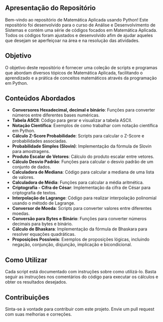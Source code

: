 ## Apresentação do Repositório

Bem-vindo ao repositório de Matemática Aplicada usando Python! Este repositório foi desenvolvido para o curso de Análise e Desenvolvimento de Sistemas e contém uma série de códigos focados em Matemática Aplicada. Todos os códigos foram ajustados e desenvolvido afim de ajudar aqueles que desejam se aperfeiçoar na área e na resolução das atividades.

## Objetivo

O objetivo deste repositório é fornecer uma coleção de scripts e programas que abordam diversos tópicos de Matemática Aplicada, facilitando o aprendizado e a prática de conceitos matemáticos através da programação em Python.

## Conteúdos Abordados

- **Conversores Hexadecimal, decimal e binário**: Funções para converter números entre diferentes bases numéricas.
- **Tabela ASCII**: Código para gerar e visualizar a tabela ASCII.
- **Notação Científica**: Exemplos de como trabalhar com notação científica em Python.
- **Cálculo Z-Score Probabilidade**: Scripts para calcular o Z-Score e probabilidades associadas.
- **Probabilidade Simples (Slovin)**: Implementação da fórmula de Slovin para amostragens.
- **Produto Escalar de Vetores**: Cálculo do produto escalar entre vetores.
- **Cálculo Desvio Padrão**: Funções para calcular o desvio padrão de um conjunto de dados.
- **Calculadora de Mediana**: Código para calcular a mediana de uma lista de valores.
- **Calculadora de Média**: Funções para calcular a média aritmética.
- **Criptografia - Cifra de César**: Implementação da cifra de César para criptografia de textos.
- **Interpolação de Lagrange**: Código para realizar interpolação polinomial usando o método de Lagrange.
- **Conversor de Moeda**: Scripts para converter valores entre diferentes moedas.
- **Conversão para Bytes e Binário**: Funções para converter números decimais para bytes e binário.
- **Cálculo de Bhaskara**: Implementação da fórmula de Bhaskara para resolver equações quadráticas.
- **Proposições Possíveis**: Exemplos de proposições lógicas, incluindo negação, conjunção, disjunção, implicação e bicondicional.

## Como Utilizar

Cada script está documentado com instruções sobre como utilizá-lo. Basta seguir as instruções nos comentários do código para executar os cálculos e obter os resultados desejados.

## Contribuições

Sinta-se à vontade para contribuir com este projeto. Envie um pull request com suas melhorias e correções.

